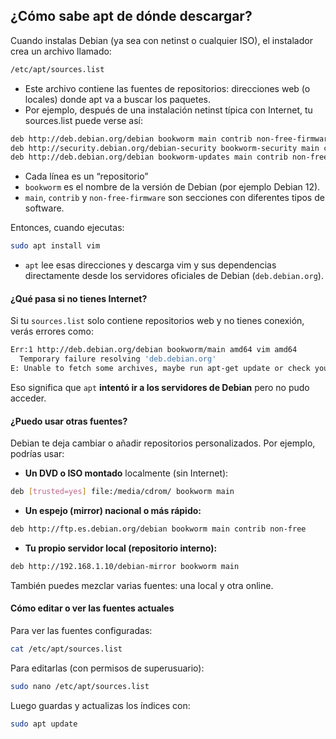 ## ¿Cómo sabe apt de dónde descargar?
Cuando instalas Debian (ya sea con netinst o cualquier ISO), el instalador crea un archivo llamado:
```bash
/etc/apt/sources.list
```
* Este archivo contiene las fuentes de repositorios: direcciones web (o locales) donde apt va a buscar los paquetes.
* Por ejemplo, después de una instalación netinst típica con Internet, tu sources.list puede verse así:
```bash
deb http://deb.debian.org/debian bookworm main contrib non-free-firmware
deb http://security.debian.org/debian-security bookworm-security main contrib non-free-firmware
deb http://deb.debian.org/debian bookworm-updates main contrib non-free-firmware
```
* Cada línea es un “repositorio”
* `bookworm` es el nombre de la versión de Debian (por ejemplo Debian 12).
* `main`, `contrib` y `non-free-firmware` son secciones con diferentes tipos de software.

Entonces, cuando ejecutas:
```bash
sudo apt install vim
```
* `apt` lee esas direcciones y descarga vim y sus dependencias directamente desde los servidores oficiales de Debian (`deb.debian.org`).

#### ¿Qué pasa si no tienes Internet?
Si tu `sources.list` solo contiene repositorios web y no tienes conexión, verás errores como:
```bash
Err:1 http://deb.debian.org/debian bookworm/main amd64 vim amd64
  Temporary failure resolving 'deb.debian.org'
E: Unable to fetch some archives, maybe run apt-get update or check your network connection.
```
Eso significa que `apt` **intentó ir a los servidores de Debian** pero no pudo acceder.

#### ¿Puedo usar otras fuentes?

Debian te deja cambiar o añadir repositorios personalizados.
Por ejemplo, podrías usar:
* **Un DVD o ISO montado** localmente (sin Internet):
```bash
deb [trusted=yes] file:/media/cdrom/ bookworm main
```
* **Un espejo (mirror) nacional o más rápido:**
```bash
deb http://ftp.es.debian.org/debian bookworm main contrib non-free
```
* **Tu propio servidor local (repositorio interno):**
```bash
deb http://192.168.1.10/debian-mirror bookworm main
```
También puedes mezclar varias fuentes: una local y otra online.

#### Cómo editar o ver las fuentes actuales

Para ver las fuentes configuradas:
```bash
cat /etc/apt/sources.list
```
Para editarlas (con permisos de superusuario):
```bash
sudo nano /etc/apt/sources.list
```
Luego guardas y actualizas los índices con:
```bash
sudo apt update
```
